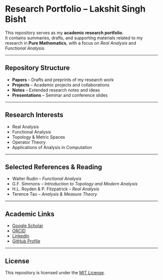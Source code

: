 # Research Portfolio – Lakshit Singh Bisht

This repository serves as my **academic research portfolio**.  
It contains summaries, drafts, and supporting materials related to my research in **Pure Mathematics**, with a focus on *Real Analysis* and *Functional Analysis*.  

---

## Repository Structure

- **Papers** – Drafts and preprints of my research work  
- **Projects** – Academic projects and collaborations  
- **Notes** – Extended research notes and ideas  
- **Presentations** – Seminar and conference slides  

---

## Research Interests

- Real Analysis  
- Functional Analysis  
- Topology & Metric Spaces  
- Operator Theory  
- Applications of Analysis in Computation  

---

## Selected References & Reading

- Walter Rudin – *Functional Analysis*  
- G.F. Simmons – *Introduction to Topology and Modern Analysis*  
- H.L. Royden & P. Fitzpatrick – *Real Analysis*  
- Terence Tao – *Analysis & Measure Theory*  

---

## Academic Links

- [Google Scholar](https://scholar.google.com/citations?user=cAZxaQMAAAAJ)  
- [ORCID](https://orcid.org/0009-0004-0035-5714)  
- [LinkedIn](https://www.linkedin.com/in/lakshitsinghbishttm)  
- [GitHub Profile](https://github.com/LakshitSinghBishtTM)  

---

## License

This repository is licensed under the [MIT License](LICENSE).  
